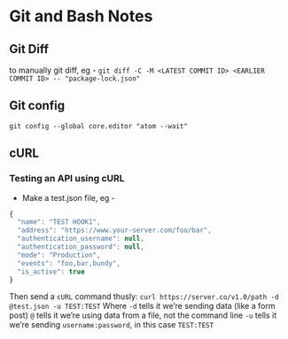 # Git and Bash Notes

## Git Diff
to manually git diff, eg -
`git diff -C -M <LATEST COMMIT ID> <EARLIER COMMIT ID> -- "package-lock.json"`

## Git config
`git config --global core.editor "atom --wait"`


## cURL

### Testing an API using cURL

- Make a test.json file, eg -

```js
{
  "name": "TEST HOOK1",
  "address": "https://www.your-server.com/foo/bar",
  "authentication_username": null,
  "authentication_password": null,
  "mode": "Production",
  "events": "foo,bar,bundy",
  "is_active": true
}
```

Then send a `cURL` command thusly:
`curl https://server.co/v1.0/path -d @test.json -u TEST:TEST`
Where
`-d` tells it we’re sending data (like a form post)
`@` tells it we’re using data from a file, not the command line
`-u` tells it we’re sending `username:password`, in this case `TEST:TEST`
